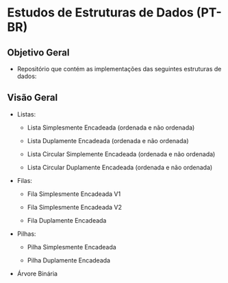 # Estudos de Estruturas de Dados (PT-BR)

## Objetivo Geral

- Repositório que contém as implementações das seguintes estruturas de dados:

## Visão Geral

- Listas:

   - Lista Simplesmente Encadeada (ordenada e não ordenada)

   - Lista Duplamente Encadeada (ordenada e não ordenada)

   - Lista Circular Simplemente Encadeada (ordenada e não ordenada)

   - Lista Circular Duplamente Encadeada (ordenada e não ordenada)

- Filas:

   - Fila Simplesmente Encadeada V1

   - Fila Simplesmente Encadeada V2
   
   - Fila Duplamente Encadeada

- Pilhas:

   - Pilha Simplesmente Encadeada

   - Pilha Duplamente Encadeada

- Árvore Binária
